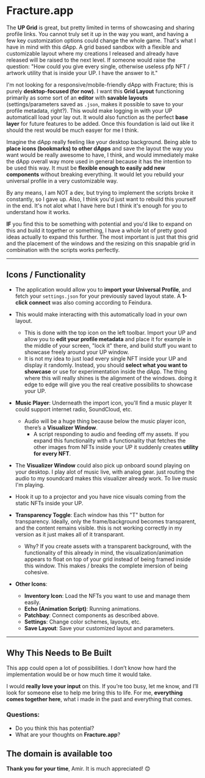 # Fracture.app


The **UP Grid** is great, but pretty limited in terms of showcasing and sharing profile links. You cannot truly set it up in the way you want, and having a few key customization options could change the whole game.
That's what I have in mind with this dApp. A grid based sandbox with a flexible and customizable layout where my creations I released and already have released will be raised to the next level.
If someone would raise the question: "How could you give every single, otherwise useless pfp NFT / artwork utility that is inside your UP. I have the answer to it."

I'm not looking for a responsive/mobile-friendly dApp with Fracture; this is purely **desktop-focused (for now)**. I want this **Grid Layout** functioning primarily as some sort of an **editor** with **savable layouts** (settings/parameters saved as `.json`, makes it possible to save to your profile metadata, right?). This would make logging in with your UP automaticall load your lay out. It would also function as the perfect **base layer** for future features to be added. Once this foundation is laid out like it should the rest would be much easyer for me I think.

Imagine the dApp really feeling like your desktop background. Being able to **place icons (bookmarks) to other dApps** and save the layout the way you want would be really awesome to have, I think, and would immediately make the dApp overall way more used in general because it has the intention to be used this way. It must be **flexible enough to easily add new components** without breaking everything. It would let you rebuild your universal profile in a very customizable way.

By any means, I am NOT a dev, but trying to implement the scripts broke it constantly, so I gave up. Also, I think you'd just want to rebuild this yourself in the end. It's not alot what I have here but I think it's enough for you to understand how it works.

**IF** you find this to be something with potential and you'd like to expand on this and build it together or something, I have a whole lot of pretty good ideas actually to expand this further.
The most important is just that this grid and the placement of the windows and the resizing on this snapable grid in combination with the scripts works perfectly.

---

## Icons / Functionality

- The application would allow you to **import your Universal Profile**, and fetch your `settings.json` for your previously saved layout state. A **1-click connect** was also coming according to Feindura.
- This would make interacting with this automatically load in your own layout.
  - This is done with the top icon on the left toolbar. Import your UP and allow you to **edit your profile metadata** and place it for example in the middle of your screen, "lock it" there, and build stuff you want to showcase freely around your UP window.
  - It is not my idea to just load every single NFT inside your UP and display it randomly. Instead, you should **select what you want to showcase** or use for experimentation inside the dApp. The thing where this will really shines is the alignment of the windows.
  doing it edge to edge will give you the real creative possibilits to showcase your UP.

- **Music Player**: Underneath the import icon, you'll find a music player It could support internet radio, SoundCloud, etc.  
  - Audio will be a huge thing because below the music player icon, there’s a **Visualizer Window**.  
    - A script responding to audio and feeding off my assets. If you expand this functionality with a functionality that fetches the other images from NFTs inside your UP it suddenly creates **utility for every NFT**.

- The **Visualizer Window** could also pick up onboard sound playing on your desktop. I play alot of music live, with analog gear. just routing the audio to my soundcard makes this visualizer already work. To live music I'm playing.
- Hook it up to a projector and you have nice visuals coming from the static NFTs inside your UP.

- **Transparency Toggle**: Each window has this "T" button for transparency. Ideally, only the frame/background becomes transparent, and the content remains visible. this is not working correctly in my version
  as it just makes all of it transparant.
  - Why? If you create assets with a transparent background, with the functionality of this already in mind, the visualization/animation appears to float on top of your grid instead of being framed inside this window. This makes / breaks the complete imersion of being cohesive.

- **Other Icons**:
  - **Inventory Icon**: Load the NFTs you want to use and manage them easily.  
  - **Echo (Animation Script)**: Running animations.  
  - **Patchbay**: Connect components as described above.  
  - **Settings**: Change color schemes, layouts, etc.  
  - **Save Layout**: Save your customized layout and parameters.

---

## Why This Needs to Be Built
This app could open a lot of possibilities. I don’t know how hard the implementation would be or how much time it would take.

I would **really love your input** on this. If you’re too busy, let me know, and I’ll look for someone else to help me bring this to life. For me, **everything comes together here**, what i made in the past and everything that comes.

### Questions:
- Do you think this has potential? 
- What are your thoughts on **Fracture.app**? 

The domain is available too 
---

**Thank you for your time**, Amir. It is much appreciated! 😊
